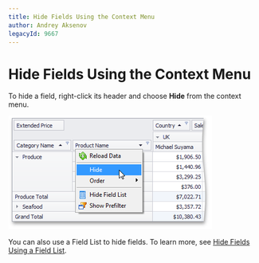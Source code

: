 ```yaml
---
title: Hide Fields Using the Context Menu
author: Andrey Aksenov
legacyId: 9667
---
```

# Hide Fields Using the Context Menu
To hide a field, right-click its header and choose **Hide** from the context menu.

![EU_XtraPivotGrid_FieldHide](../../../../images/img13520.png)

You can also use a Field List to hide fields. To learn more, see [Hide Fields Using a Field List](hide-fields-using-a-field-list.md).